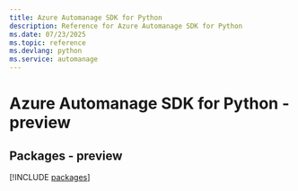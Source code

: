 ```yaml
---
title: Azure Automanage SDK for Python
description: Reference for Azure Automanage SDK for Python
ms.date: 07/23/2025
ms.topic: reference
ms.devlang: python
ms.service: automanage
---
```

# Azure Automanage SDK for Python - preview
## Packages - preview
[!INCLUDE [packages](automanage-index.md)]